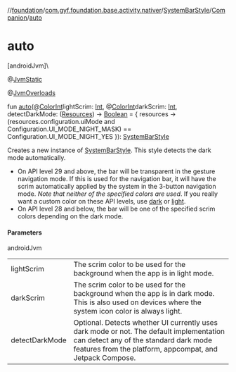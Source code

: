 //[foundation](../../../../index.md)/[com.gyf.foundation.base.activity.nativer](../../index.md)/[SystemBarStyle](../index.md)/[Companion](index.md)/[auto](auto.md)

# auto

[androidJvm]\

@[JvmStatic](https://kotlinlang.org/api/core/kotlin-stdlib/kotlin.jvm/-jvm-static/index.html)

@[JvmOverloads](https://kotlinlang.org/api/core/kotlin-stdlib/kotlin.jvm/-jvm-overloads/index.html)

fun [auto](auto.md)(@[ColorInt](https://developer.android.com/reference/kotlin/androidx/annotation/ColorInt.html)lightScrim: [Int](https://kotlinlang.org/api/core/kotlin-stdlib/kotlin/-int/index.html), @[ColorInt](https://developer.android.com/reference/kotlin/androidx/annotation/ColorInt.html)darkScrim: [Int](https://kotlinlang.org/api/core/kotlin-stdlib/kotlin/-int/index.html), detectDarkMode: ([Resources](https://developer.android.com/reference/kotlin/android/content/res/Resources.html)) -&gt; [Boolean](https://kotlinlang.org/api/core/kotlin-stdlib/kotlin/-boolean/index.html) = { resources -&gt;
                (resources.configuration.uiMode and Configuration.UI_MODE_NIGHT_MASK) ==
                        Configuration.UI_MODE_NIGHT_YES
            }): [SystemBarStyle](../index.md)

Creates a new instance of [SystemBarStyle](../index.md). This style detects the dark mode automatically.

- 
   On API level 29 and above, the bar will be transparent in the gesture navigation mode. If this is used for the navigation bar, it will have the scrim automatically applied by the system in the 3-button navigation mode. *Note that neither of the specified colors are used*. If you really want a custom color on these API levels, use [dark](dark.md) or [light](light.md).
- 
   On API level 28 and below, the bar will be one of the specified scrim colors depending on the dark mode.

#### Parameters

androidJvm

| | |
|---|---|
| lightScrim | The scrim color to be used for the background when the app is in light mode. |
| darkScrim | The scrim color to be used for the background when the app is in dark mode. This is also used on devices where the system icon color is always light. |
| detectDarkMode | Optional. Detects whether UI currently uses dark mode or not. The default implementation can detect any of the standard dark mode features from the platform, appcompat, and Jetpack Compose. |